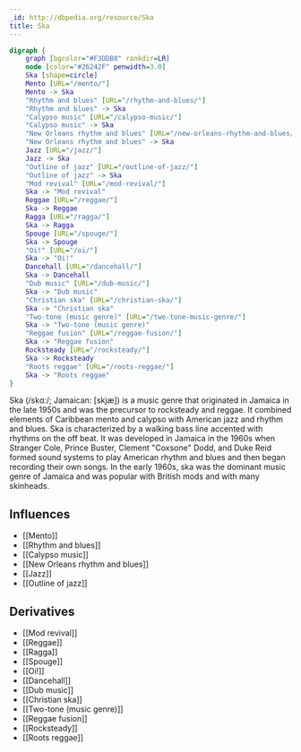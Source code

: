 ```yaml
---
_id: http://dbpedia.org/resource/Ska
title: Ska
---
```


```dot
digraph {
	graph [bgcolor="#F3DDB8" rankdir=LR]
	node [color="#26242F" penwidth=3.0]
	Ska [shape=circle]
	Mento [URL="/mento/"]
	Mento -> Ska
	"Rhythm and blues" [URL="/rhythm-and-blues/"]
	"Rhythm and blues" -> Ska
	"Calypso music" [URL="/calypso-music/"]
	"Calypso music" -> Ska
	"New Orleans rhythm and blues" [URL="/new-orleans-rhythm-and-blues/"]
	"New Orleans rhythm and blues" -> Ska
	Jazz [URL="/jazz/"]
	Jazz -> Ska
	"Outline of jazz" [URL="/outline-of-jazz/"]
	"Outline of jazz" -> Ska
	"Mod revival" [URL="/mod-revival/"]
	Ska -> "Mod revival"
	Reggae [URL="/reggae/"]
	Ska -> Reggae
	Ragga [URL="/ragga/"]
	Ska -> Ragga
	Spouge [URL="/spouge/"]
	Ska -> Spouge
	"Oi!" [URL="/oi/"]
	Ska -> "Oi!"
	Dancehall [URL="/dancehall/"]
	Ska -> Dancehall
	"Dub music" [URL="/dub-music/"]
	Ska -> "Dub music"
	"Christian ska" [URL="/christian-ska/"]
	Ska -> "Christian ska"
	"Two-tone (music genre)" [URL="/two-tone-music-genre/"]
	Ska -> "Two-tone (music genre)"
	"Reggae fusion" [URL="/reggae-fusion/"]
	Ska -> "Reggae fusion"
	Rocksteady [URL="/rocksteady/"]
	Ska -> Rocksteady
	"Roots reggae" [URL="/roots-reggae/"]
	Ska -> "Roots reggae"
}
```

Ska (/skɑː/; Jamaican: [skjæ]) is a music genre that originated in Jamaica in the late 1950s and was the precursor to rocksteady and reggae. It combined elements of Caribbean mento and calypso with American jazz and rhythm and blues. Ska is characterized by a walking bass line accented with rhythms on the off beat. It was developed in Jamaica in the 1960s when Stranger Cole, Prince Buster, Clement "Coxsone" Dodd, and Duke Reid formed sound systems to play American rhythm and blues and then began recording their own songs. In the early 1960s, ska was the dominant music genre of Jamaica and was popular with British mods and with many skinheads.

## Influences
- [[Mento]]
- [[Rhythm and blues]]
- [[Calypso music]]
- [[New Orleans rhythm and blues]]
- [[Jazz]]
- [[Outline of jazz]]

## Derivatives
- [[Mod revival]]
- [[Reggae]]
- [[Ragga]]
- [[Spouge]]
- [[Oi!]]
- [[Dancehall]]
- [[Dub music]]
- [[Christian ska]]
- [[Two-tone (music genre)]]
- [[Reggae fusion]]
- [[Rocksteady]]
- [[Roots reggae]]
